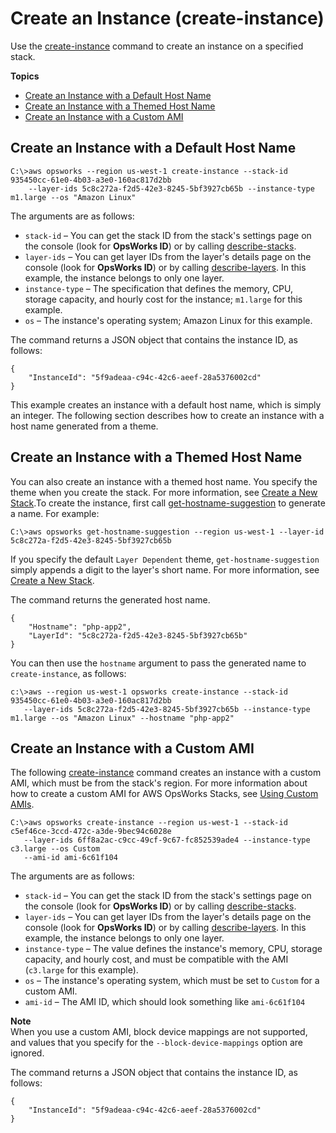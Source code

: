 # Create an Instance \(create\-instance\)<a name="cli-examples-create-instance"></a>

Use the [create\-instance](http://docs.aws.amazon.com/cli/latest/reference/opsworks/create-instance.html) command to create an instance on a specified stack\.

**Topics**
+ [Create an Instance with a Default Host Name](#cli-examples-create-instance-default)
+ [Create an Instance with a Themed Host Name](#cli-examples-create-instance-themed)
+ [Create an Instance with a Custom AMI](#cli-examples-create-instance-custom-ami)

## Create an Instance with a Default Host Name<a name="cli-examples-create-instance-default"></a>

```
C:\>aws opsworks --region us-west-1 create-instance --stack-id 935450cc-61e0-4b03-a3e0-160ac817d2bb
    --layer-ids 5c8c272a-f2d5-42e3-8245-5bf3927cb65b --instance-type m1.large --os "Amazon Linux"
```

The arguments are as follows:
+ `stack-id` – You can get the stack ID from the stack's settings page on the console \(look for **OpsWorks ID**\) or by calling [describe\-stacks](http://docs.aws.amazon.com/cli/latest/reference/opsworks/describe-stacks.html)\.
+ `layer-ids` – You can get layer IDs from the layer's details page on the console \(look for **OpsWorks ID**\) or by calling [describe\-layers](http://docs.aws.amazon.com/cli/latest/reference/opsworks/describe-layers.html)\. In this example, the instance belongs to only one layer\.
+ `instance-type` – The specification that defines the memory, CPU, storage capacity, and hourly cost for the instance; `m1.large` for this example\.
+ `os` – The instance's operating system; Amazon Linux for this example\.

The command returns a JSON object that contains the instance ID, as follows:

```
{
    "InstanceId": "5f9adeaa-c94c-42c6-aeef-28a5376002cd"
}
```

This example creates an instance with a default host name, which is simply an integer\. The following section describes how to create an instance with a host name generated from a theme\. 

## Create an Instance with a Themed Host Name<a name="cli-examples-create-instance-themed"></a>

You can also create an instance with a themed host name\. You specify the theme when you create the stack\. For more information, see [Create a New Stack](workingstacks-creating.md)\.To create the instance, first call [get\-hostname\-suggestion](http://docs.aws.amazon.com/cli/latest/reference/opsworks/get-hostname-suggestion.html) to generate a name\. For example:

```
C:\>aws opsworks get-hostname-suggestion --region us-west-1 --layer-id 5c8c272a-f2d5-42e3-8245-5bf3927cb65b
```

If you specify the default `Layer Dependent` theme, `get-hostname-suggestion` simply appends a digit to the layer's short name\. For more information, see [Create a New Stack](workingstacks-creating.md)\.

The command returns the generated host name\.

```
{
    "Hostname": "php-app2",
    "LayerId": "5c8c272a-f2d5-42e3-8245-5bf3927cb65b"
}
```

You can then use the `hostname` argument to pass the generated name to `create-instance`, as follows:

```
c:\>aws --region us-west-1 opsworks create-instance --stack-id 935450cc-61e0-4b03-a3e0-160ac817d2bb
   --layer-ids 5c8c272a-f2d5-42e3-8245-5bf3927cb65b --instance-type m1.large --os "Amazon Linux" --hostname "php-app2"
```

## Create an Instance with a Custom AMI<a name="cli-examples-create-instance-custom-ami"></a>

The following [create\-instance](http://docs.aws.amazon.com/cli/latest/reference/opsworks/create-instance.html) command creates an instance with a custom AMI, which must be from the stack's region\. For more information about how to create a custom AMI for AWS OpsWorks Stacks, see [Using Custom AMIs](workinginstances-custom-ami.md)\.

```
C:\>aws opsworks create-instance --region us-west-1 --stack-id c5ef46ce-3ccd-472c-a3de-9bec94c6028e
   --layer-ids 6ff8a2ac-c9cc-49cf-9c67-fc852539ade4 --instance-type c3.large --os Custom
   --ami-id ami-6c61f104
```

The arguments are as follows:
+ `stack-id` – You can get the stack ID from the stack's settings page on the console \(look for **OpsWorks ID**\) or by calling [describe\-stacks](http://docs.aws.amazon.com/cli/latest/reference/opsworks/describe-stacks.html)\.
+ `layer-ids` – You can get layer IDs from the layer's details page on the console \(look for **OpsWorks ID**\) or by calling [describe\-layers](http://docs.aws.amazon.com/cli/latest/reference/opsworks/describe-layers.html)\. In this example, the instance belongs to only one layer\.
+ `instance-type` – The value defines the instance's memory, CPU, storage capacity, and hourly cost, and must be compatible with the AMI \(`c3.large` for this example\)\.
+ `os` – The instance's operating system, which must be set to `Custom` for a custom AMI\.
+ `ami-id` – The AMI ID, which should look something like `ami-6c61f104`

**Note**  
When you use a custom AMI, block device mappings are not supported, and values that you specify for the `--block-device-mappings` option are ignored\.

The command returns a JSON object that contains the instance ID, as follows:

```
{
    "InstanceId": "5f9adeaa-c94c-42c6-aeef-28a5376002cd"
}
```